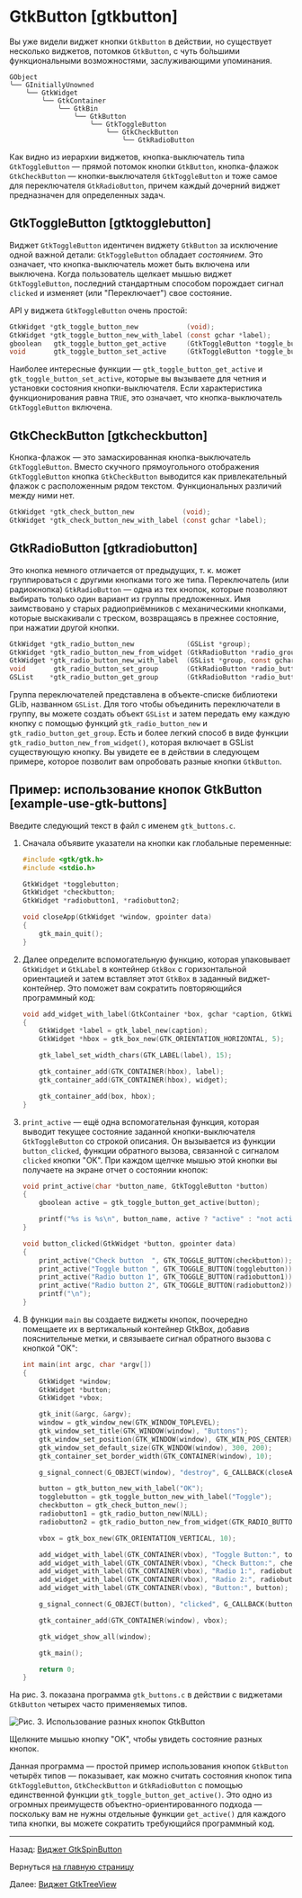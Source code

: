 # GtkButton [gtkbutton]

Вы уже видели виджет кнопки `GtkButton` в действии, но существует несколько виджетов, потомков `GtkButton`, с чуть бо&#x301;льшими функциональными возможностями, заслуживающими упоминания.

```nohighlight
GObject
╰── GInitiallyUnowned
    ╰── GtkWidget
        ╰── GtkContainer
            ╰── GtkBin
                ╰── GtkButton
                    ╰── GtkToggleButton
                        ╰── GtkCheckButton
                            ╰── GtkRadioButton
```

Как видно из иерархии виджетов, кнопка-выключатель типа `GtkToggleButton` &mdash; прямой потомок кнопки `GtkButton`, кнопка-флажок `GtkCheckButton` &mdash; кнопки-выключателя `GtkToggleButton` и тоже самое для переключателя `GtkRadioButton`, причем каждый дочерний виджет предназначен для определенных задач.


## GtkToggleButton [gtktogglebutton]

Виджет `GtkToggleButton` идентичен виджету `GtkButton` за исключение одной важной детали: `GtkToggleButton` обладает *состоянием*. Это означает, что кнопка-выключатель может быть включена или выключена. Когда пользователь щелкает мышью виджет `GtkToggleButton`, последний стандартным способом порождает сигнал `clicked` и изменяет (или "Переключает") свое состояние.

API у виджета `GtkToggleButton` очень простой:

```C
GtkWidget *gtk_toggle_button_new            (void);
GtkWidget *gtk_toggle_button_new_with_label (const gchar *label);
gboolean   gtk_toggle_button_get_active     (GtkToggleButton *toggle_button);
void       gtk_toggle_button_set_active     (GtkToggleButton *toggle_button, gboolean is_active);
```

Наиболее интересные функции &mdash; `gtk_toggle_button_get_active` и `gtk_toggle_button_set_active`, которые вы вызываете для четния и установки состояния кнопки-выключателя. Если характеристика функционирования равна `TRUE`, это означает, что кнопка-выключатель `GtkToggleButton` включена.


## GtkCheckButton [gtkcheckbutton]

Кнопка-флажок &mdash; это замаскированная кнопка-выключатель `GtkToggleButton`. Вместо скучного прямоугольного отображения `GtkToggleButton` кнопка `GtkCheckButton` выводится как привлекательный флажок с расположенным рядом текстом. Функциональных различий между ними нет.

```C
GtkWidget *gtk_check_button_new            (void);
GtkWidget *gtk_check_button_new_with_label (const gchar *label);
```

## GtkRadioButton [gtkradiobutton]

Это кнопка немного отличается от предыдущих, т. к. может группироваться с другими кнопками того же типа. Переключатель (или радиокнопка) `GtkRadioButton` &mdash; одна из тех кнопок, которые позволяют выбирать только один вариант из группы предложенных. Имя заимствовано у старых радиоприёмников с механическими кнопками, которые выскакивали с треском, возвращаясь в прежнее состояние, при нажатии другой кнопки.

```C
GtkWidget *gtk_radio_button_new             (GSList *group);
GtkWidget *gtk_radio_button_new_from_widget (GtkRadioButton *radio_group_member);
GtkWidget *gtk_radio_button_new_with_label  (GSList *group, const gchar *label);
void       gtk_radio_button_set_group       (GtkRadioButton *radio_button, GSList *group);
GSList    *gtk_radio_button_get_group       (GtkRadioButton *radio_button);
```

Группа переключателей представлена в объекте-списке библиотеки GLib, названном `GSList`. Для того чтобы объединить переключатели в группу, вы можете создать объект `GSList` и затем передать ему каждую кнопку с помощью функций `gtk_radio_button_new` и `gtk_radio_button_get_group`. Есть и более легкий способ в виде функции `gtk_radio_button_new_from_widget()`, которая включает в GSList существующую кнопку. Вы увидете ее в действии в следующем примере, которое позволит вам опробовать разные кнопки `GtkButton`.

## Пример: использование кнопок GtkButton [example-use-gtk-buttons]

Введите следующий текст в файл с именем `gtk_buttons.c`.

1. Сначала объявите указатели на кнопки как глобальные переменные:

    ```C
    #include <gtk/gtk.h>
    #include <stdio.h>

    GtkWidget *togglebutton;
    GtkWidget *checkbutton;
    GtkWidget *radiobutton1, *radiobutton2;

    void closeApp(GtkWidget *window, gpointer data)
    {
        gtk_main_quit();
    }
    ```

2. Далее определите вспомогательную функцию, которая упаковывает `GtkWidget` и `GtkLabel` в контейнер `GtkBox` с горизонтальной ориентацией и затем вставляет этот `GtkBox` в заданный виджет-контейнер. Это поможет вам сократить повторяющийся программный код:

    ```C
    void add_widget_with_label(GtkContainer *box, gchar *caption, GtkWidget *widget)
    {
        GtkWidget *label = gtk_label_new(caption);
        GtkWidget *hbox = gtk_box_new(GTK_ORIENTATION_HORIZONTAL, 5);

        gtk_label_set_width_chars(GTK_LABEL(label), 15);

        gtk_container_add(GTK_CONTAINER(hbox), label);
        gtk_container_add(GTK_CONTAINER(hbox), widget);

        gtk_container_add(box, hbox);
    }
    ```

3. `print_active` — ещё одна вспомогательная функция, которая выводит текущее состояние заданной кнопки-выключателя `GtkToggleButton` со строкой описания. Он вызывается из функции `button_clicked`, функции обратного вызова, связанной с сигналом `clicked` кнопки "OK". При каждом щелчке мышью этой кнопки вы получаете на экране отчет о состоянии кнопок:

    ```C
    void print_active(char *button_name, GtkToggleButton *button)
    {
        gboolean active = gtk_toggle_button_get_active(button);

        printf("%s is %s\n", button_name, active ? "active" : "not active");
    }

    void button_clicked(GtkWidget *button, gpointer data)
    {
        print_active("Check button  ", GTK_TOGGLE_BUTTON(checkbutton));
        print_active("Toggle button ", GTK_TOGGLE_BUTTON(togglebutton));
        print_active("Radio button 1", GTK_TOGGLE_BUTTON(radiobutton1));
        print_active("Radio button 2", GTK_TOGGLE_BUTTON(radiobutton2));
        printf("\n");
    }
    ```

4. В функции `main` вы создаете виджеты кнопок, поочередно помещаете их в вертикальный контейнер GtkBox, добавив пояснительные метки, и связываете сигнал обратного вызова с кнопкой "OK":

    ```C
    int main(int argc, char *argv[])
    {
        GtkWidget *window;
        GtkWidget *button;
        GtkWidget *vbox;

        gtk_init(&argc, &argv);
        window = gtk_window_new(GTK_WINDOW_TOPLEVEL);
        gtk_window_set_title(GTK_WINDOW(window), "Buttons");
        gtk_window_set_position(GTK_WINDOW(window), GTK_WIN_POS_CENTER);
        gtk_window_set_default_size(GTK_WINDOW(window), 300, 200);
        gtk_container_set_border_width(GTK_CONTAINER(window), 10);

        g_signal_connect(G_OBJECT(window), "destroy", G_CALLBACK(closeApp), NULL);

        button = gtk_button_new_with_label("OK");
        togglebutton = gtk_toggle_button_new_with_label("Toggle");
        checkbutton = gtk_check_button_new();
        radiobutton1 = gtk_radio_button_new(NULL);
        radiobutton2 = gtk_radio_button_new_from_widget(GTK_RADIO_BUTTON(radiobutton1));

        vbox = gtk_box_new(GTK_ORIENTATION_VERTICAL, 10);

        add_widget_with_label(GTK_CONTAINER(vbox), "Toggle Button:", togglebutton);
        add_widget_with_label(GTK_CONTAINER(vbox), "Check Button:", checkbutton);
        add_widget_with_label(GTK_CONTAINER(vbox), "Radio 1:", radiobutton1);
        add_widget_with_label(GTK_CONTAINER(vbox), "Radio 2:", radiobutton2);
        add_widget_with_label(GTK_CONTAINER(vbox), "Button:", button);

        g_signal_connect(G_OBJECT(button), "clicked", G_CALLBACK(button_clicked), NULL);

        gtk_container_add(GTK_CONTAINER(window), vbox);

        gtk_widget_show_all(window);

        gtk_main();

        return 0;
    }
    ```


На рис. 3. показана программа `gtk_buttons.c` в действии с виджетами `GtkButton` четырех часто применяемых типов.

![Рис. 3. Использование разных кнопок GtkButton](images/gtk_buttons.png)

Щелкните мышью кнопку "OK", чтобы увидеть состояние разных кнопок.

Данная программа &mdash; простой пример использования кнопок `GtkButton` четырёх типов &mdash; показывает, как можно считать состояния кнопок типа `GtkToggleButton`, `GtkCheckButton` и `GtkRadioButton` с помощью единственной функции `gtk_toggle_button_get_active()`. Это одно из огромных преимуществ объектно-ориентированного подхода &mdash; поскольку вам не нужны отдельные функции `get_active()` для каждого типа кнопки, вы можете сократить требующийся программный код.


----------

Назад: [Виджет GtkSpinButton](08-widgets-gtkspinbutton.html)

Вернуться  [на главную страницу](../../index.html)

Далее: [Виджет GtkTreeView](10-widgets-gtktreeview.html)
